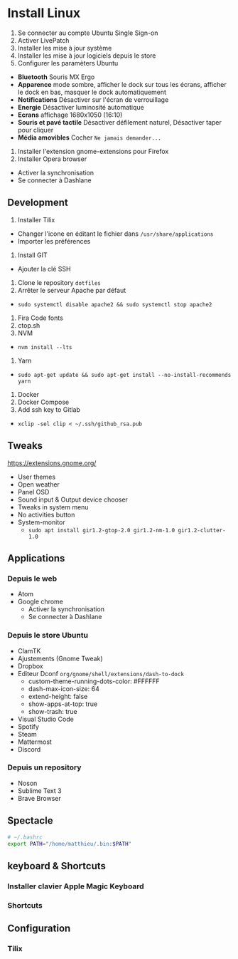 # Install Linux

1. Se connecter au compte Ubuntu Single Sign-on
1. Activer LivePatch
1. Installer les mise à jour système
1. Installer les mise à jour logiciels depuis le store
1. Configurer les paramèters Ubuntu
  - **Bluetooth**  Souris MX Ergo
  - **Apparence**  mode sombre, afficher le dock sur tous les écrans, afficher le dock en bas, masquer le dock automatiquement
  - **Notifications**  Désactiver sur l'écran de verrouillage
  - **Energie**  Désactiver luminosité automatique
  - **Ecrans**  affichage 1680x1050 (16:10)
  - **Souris et pavé tactile**  Désactiver défilement naturel, Désactiver taper pour cliquer
  - **Média amovibles** Cocher `Ne jamais demander...`
1. Installer l'extension gnome-extensions pour Firefox
1. Installer Opera browser
  - Activer la synchronisation
  - Se connecter à Dashlane

## Development

1. Installer Tilix
  - Changer l'icone en éditant le fichier dans `/usr/share/applications`
  - Importer les préférences
1. Install GIT
  - Ajouter la clé SSH
1. Clone le repository `dotfiles`
1. Arrêter le serveur Apache par défaut
  - `sudo systemctl disable apache2 && sudo systemctl stop apache2`
1. Fira Code fonts
1. ctop.sh
1. NVM
  - `nvm install --lts`
1. Yarn
  - `sudo apt-get update && sudo apt-get install --no-install-recommends yarn`
1. Docker
1. Docker Compose
1. Add ssh key to Gitlab
  - `xclip -sel clip < ~/.ssh/github_rsa.pub`

## Tweaks

https://extensions.gnome.org/

- User themes
- Open weather
- Panel OSD
- Sound input & Output device chooser
- Tweaks in system menu
- No activities button
- System-monitor
  - `sudo apt install gir1.2-gtop-2.0 gir1.2-nm-1.0 gir1.2-clutter-1.0`

## Applications

### Depuis le web

- Atom
- Google chrome
  - Activer la synchronisation
  - Se connecter à Dashlane

### Depuis le store Ubuntu

- ClamTK
- Ajustements (Gnome Tweak)
- Dropbox
- Editeur Dconf `org/gnome/shell/extensions/dash-to-dock`
  - custom-theme-running-dots-color: #FFFFFF
  - dash-max-icon-size: 64
  - extend-height: false
  - show-apps-at-top: true
  - show-trash: true
- Visual Studio Code
- Spotify
- Steam
- Mattermost
- Discord

### Depuis un repository

- Noson
- Sublime Text 3
- Brave Browser

## Spectacle

```bash
# ~/.bashrc
export PATH="/home/matthieu/.bin:$PATH"
```

## keyboard & Shortcuts

### Installer clavier Apple Magic Keyboard

### Shortcuts

## Configuration

### Tilix
